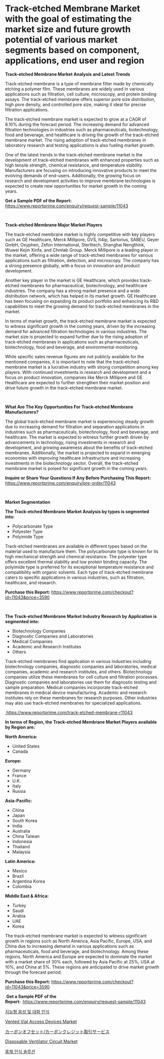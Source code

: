 <p><h1>Track-etched Membrane Market with the goal of estimating the market size and future growth potential of various market segments based on component, applications, end user and region</h1></p><p><strong>Track-etched Membrane Market Analysis and Latest Trends</strong></p>
<p><p>Track-etched membrane is a type of membrane filter made by chemically etching a polymer film. These membranes are widely used in various applications such as filtration, cell culture, microscopy, and protein binding assays. The track-etched membrane offers superior pore size distribution, high pore density, and controlled pore size, making it ideal for precise filtration applications.</p><p>The track-etched membrane market is expected to grow at a CAGR of 8.10% during the forecast period. The increasing demand for advanced filtration technologies in industries such as pharmaceuticals, biotechnology, food and beverage, and healthcare is driving the growth of the track-etched membrane market. The rising adoption of track-etched membranes in laboratory research and testing applications is also fueling market growth.</p><p>One of the latest trends in the track-etched membrane market is the development of track-etched membranes with enhanced properties such as high tensile strength, chemical resistance, and temperature stability. Manufacturers are focusing on introducing innovative products to meet the evolving demands of end-users. Additionally, the growing focus on research and development activities to improve membrane technologies is expected to create new opportunities for market growth in the coming years.</p></p>
<p><strong>Get a Sample PDF of the Report:&nbsp;</strong> <a href="https://www.reportprime.com/enquiry/request-sample/11043">https://www.reportprime.com/enquiry/request-sample/11043</a></p>
<p>&nbsp;</p>
<p><strong>Track-etched Membrane Major Market Players</strong></p>
<p><p>The track-etched membrane market is highly competitive with key players such as GE Healthcare, Merck Millipore, GVS, It4ip, Sartorius, SABEU, Geyer GmbH, Oxyphen, Zefon International, Sterlitech, Shanghai Nengthink, Wuwei Kejin Xinfa, and Chmlab Group. Merck Millipore is a leading player in the market, offering a wide range of track-etched membranes for various applications such as filtration, detection, and microscopy. The company has a strong presence globally, with a focus on innovation and product development.</p><p>Another key player in the market is GE Healthcare, which provides track-etched membranes for pharmaceutical, biotechnology, and healthcare industries. The company has a strong market presence and a wide distribution network, which has helped in its market growth. GE Healthcare has been focusing on expanding its product portfolio and enhancing its R&D capabilities to meet the growing demand for track-etched membranes in the market.</p><p>In terms of market growth, the track-etched membrane market is expected to witness significant growth in the coming years, driven by the increasing demand for advanced filtration technologies in various industries. The market size is projected to expand further due to the rising adoption of track-etched membranes in applications such as pharmaceuticals, biotechnology, food and beverage, and environmental monitoring.</p><p>While specific sales revenue figures are not publicly available for the mentioned companies, it is important to note that the track-etched membrane market is a lucrative industry with strong competition among key players. With continued investments in research and development and a focus on product innovation, companies like Merck Millipore and GE Healthcare are expected to further strengthen their market position and drive future growth in the track-etched membrane market.</p></p>
<p>&nbsp;</p>
<p><strong>What Are The Key Opportunities For Track-etched Membrane Manufacturers?</strong></p>
<p><p>The global track-etched membrane market is experiencing steady growth due to increasing demand for filtration and separation applications in industries such as pharmaceuticals, biotechnology, food and beverage, and healthcare. The market is expected to witness further growth driven by advancements in technology, rising investments in research and development, and growing awareness about the benefits of track-etched membranes. Additionally, the market is projected to expand in emerging economies with improving healthcare infrastructure and increasing investments in the biotechnology sector. Overall, the track-etched membrane market is poised for significant growth in the coming years.</p></p>
<p><strong>Inquire or Share Your Questions If Any Before Purchasing This Report:</strong> <a href="https://www.reportprime.com/enquiry/pre-order/11043">https://www.reportprime.com/enquiry/pre-order/11043</a></p>
<p>&nbsp;</p>
<p><strong>Market Segmentation</strong></p>
<p><strong>The Track-etched Membrane Market Analysis by types is segmented into:</strong></p>
<p><ul><li>Polycarbonate Type</li><li>Polyester Type</li><li>Polyimide Type</li></ul></p>
<p><p>Track-etched membranes are available in different types based on the material used to manufacture them. The polycarbonate type is known for its high mechanical strength and chemical resistance. The polyester type offers excellent thermal stability and low protein binding capacity. The polyimide type is preferred for its exceptional temperature resistance and compatibility with organic solvents. Each type of track-etched membrane caters to specific applications in various industries, such as filtration, healthcare, and research.</p></p>
<p><strong>Purchase this Report:&nbsp;</strong><a href="https://www.reportprime.com/checkout?id=11043&price=3590">https://www.reportprime.com/checkout?id=11043&price=3590</a></p>
<p>&nbsp;</p>
<p><strong>The Track-etched Membrane Market Industry Research by Application is segmented into:</strong></p>
<p><ul><li>Biotechnology Companies</li><li>Diagnostic Companies and Laboratories</li><li>Medical Companies</li><li>Academic and Research Institutes</li><li>Others</li></ul></p>
<p><p>Track-etched membranes find application in various industries including biotechnology companies, diagnostic companies and laboratories, medical companies, academic and research institutes, and others. Biotechnology companies utilize these membranes for cell culture and filtration processes. Diagnostic companies and laboratories use them for diagnostic testing and sample preparation. Medical companies incorporate track-etched membranes in medical device manufacturing. Academic and research institutes rely on these membranes for research purposes. Other industries may also use track-etched membranes for specialized applications.</p></p>
<p><a href="https://www.reportprime.com/track-etched-membrane-r11043">&nbsp;https://www.reportprime.com/track-etched-membrane-r11043</a></p>
<p><strong>In terms of Region, the Track-etched Membrane Market Players available by Region are:</strong></p>
<p>
    <p> <strong> North America: </strong>
        <ul>
            <li>United States</li>
            <li>Canada</li>
        </ul>
        </p> 
    <p> <strong> Europe: </strong>
        <ul>
            <li>Germany</li>
            <li>France</li>
            <li>U.K.</li>
            <li>Italy</li>
            <li>Russia</li>
        </ul>
        </p> 
    <p> <strong> Asia-Pacific: </strong>
        <ul>
            <li>China</li>
            <li>Japan</li>
            <li>South Korea</li>
            <li>India</li>
            <li>Australia</li>
            <li>China Taiwan</li>
            <li>Indonesia</li>
            <li>Thailand</li>
            <li>Malaysia</li>
        </ul>
        </p> 
    <p> <strong> Latin America: </strong>
        <ul>
            <li>Mexico</li>
            <li>Brazil</li>
            <li>Argentina Korea</li>
            <li>Colombia</li>
        </ul>
        </p> 
    <p> <strong> Middle East & Africa: </strong>
        <ul>
            <li>Turkey</li>
            <li>Saudi</li>
            <li>Arabia</li>
            <li>UAE</li>
            <li>Korea</li>
        </ul>
    </p>
    </p>
<p><p>The track-etched membrane market is expected to witness significant growth in regions such as North America, Asia Pacific, Europe, USA, and China due to increasing demand in various applications such as pharmaceuticals, food and beverage, and biotechnology. Among these regions, North America and Europe are expected to dominate the market with a market share of 30% each, followed by Asia Pacific at 25%, USA at 10%, and China at 5%. These regions are anticipated to drive market growth through the forecast period.</p></p>
<p><strong>Purchase this Report: </strong><a href="https://www.reportprime.com/checkout?id=11043&price=3590">https://www.reportprime.com/checkout?id=11043&price=3590</a></p>
<p>&nbsp;<strong>Get a Sample PDF of the Report:&nbsp;&nbsp;</strong><a href="https://www.reportprime.com/enquiry/request-sample/11043">https://www.reportprime.com/enquiry/request-sample/11043</a></p>
<p><strong></strong></p>
<p><p><a href="https://github.com/ROBERTS65DAVID/Market-Research-Report-List-2/blob/main/9490387107155.md">지능형 음성 및 대화 인식</a></p><p><a href="https://medium.com/@howelllesch2023/market-forecast-global-vented-vial-access-devices-trends-and-impact-analysis-2024-2031-by-651589f085e8">Vented Vial Access Devices Market</a></p><p><a href="https://github.com/deonnorth8/Market-Research-Report-List-3/blob/main/584735886478.md">カーボンオフセット/カーボンクレジット取引サービス</a></p><p><a href="https://github.com/keithsutherland8067/Market-Research-Report-List-1/blob/main/disposable-ventilator-circuit-market.md">Disposable Ventilator Circuit Market</a></p><p><a href="https://github.com/milikokao84/Market-Research-Report-List-2/blob/main/6414163107156.md">홍채 인식 솔루션</a></p></p>